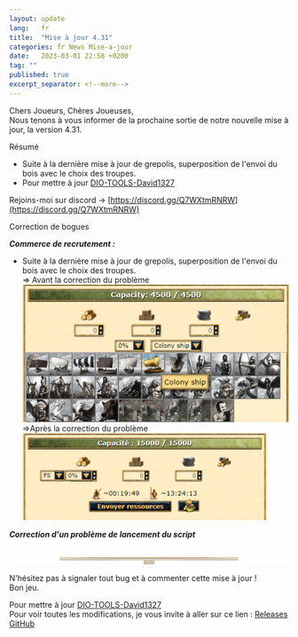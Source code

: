 ```yaml
---
layout: update
lang:   fr
title:  "Mise à jour 4.31"
categories: fr News Mise-a-jour
date:   2023-03-01 22:58 +0200
tag: ""
published: true
excerpt_separator: <!--more-->
---
```


Chers Joueurs, Chères Joueuses,<br>
Nous tenons à vous informer de la prochaine sortie de notre nouvelle mise à jour, la version 4.31.

<div class="gpcl note">Résumé</div>

* Suite à la dernière mise à jour de grepolis, superposition de l'envoi du bois avec le choix des troupes.
* Pour mettre à jour [DIO-TOOLS-David1327][1]

Rejoins-moi sur discord -> [https://discord.gg/Q7WXtmRNRW](https://discord.gg/Q7WXtmRNRW)
<!--more-->

<div class="gpcl bug">Correction de bogues</div>

***Commerce de recrutement :***
* Suite à la dernière mise à jour de grepolis, superposition de l'envoi du bois avec le choix des troupes.<br>
 => Avant la correction du problème<br>
![](/img/update/capture-d-ecran-2023-03-01-214912.png)<br>
 =>Après la correction du problème<br>
![](/img/update/capture-d-ecran-2023-03-01-215621.png)

***Correction d'un problème de lancement du script***

<br>![](/img/site/gpcl/gpcl-line.png)

N'hésitez pas à signaler tout bug et à commenter cette mise à jour !<br>
Bon jeu.

Pour mettre à jour [DIO-TOOLS-David1327][1]<br>
Pour voir toutes les modifications, je vous invite à aller sur ce lien : [Releases GitHub](https://github.com/DIO-David1327/DIO-TOOLS-David1327/releases)


[1]: /DIO-TOOLS-David1327/code.user.js "DIO-TOOLS-David1327"